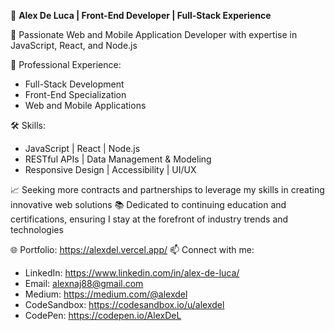 👋 **Alex De Luca | Front-End Developer | Full-Stack Experience**

🚀 Passionate Web and Mobile Application Developer with expertise in JavaScript, React, and Node.js

💼 Professional Experience:
- Full-Stack Development
- Front-End Specialization
- Web and Mobile Applications

🛠️ Skills:
- JavaScript | React | Node.js
- RESTful APIs | Data Management & Modeling
- Responsive Design | Accessibility | UI/UX

📈 Seeking more contracts and partnerships to leverage my skills in creating innovative web solutions
📚 Dedicated to continuing education and certifications, ensuring I stay at the forefront of industry trends and technologies

🌐 Portfolio: https://alexdel.vercel.app/
📫 Connect with me:
- LinkedIn: https://www.linkedin.com/in/alex-de-luca/
- Email: alexnaj88@gmail.com
- Medium: https://medium.com/@alexdel
- CodeSandbox: https://codesandbox.io/u/alexdel
- CodePen: https://codepen.io/AlexDeL

<!---
AlexDeL8/AlexDeL8 is a ✨ special ✨ repository because its `README.md` (this file) appears on your GitHub profile.
You can click the Preview link to take a look at your changes.
--->
